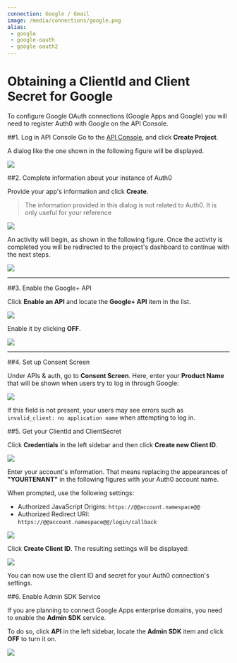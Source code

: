 ```yaml
---
connection: Google / Gmail
image: /media/connections/google.png
alias:
 - google
 - google-oauth
 - google-oauth2
---
```


# Obtaining a ClientId and Client Secret for Google

To configure Google OAuth connections (Google Apps and Google) you will need to register Auth0 with Google on the API Console.

##1. Log in  API Console
Go to the [API Console](https://console.developers.google.com), and click __Create Project__.

A dialog like the one shown in the following figure will be displayed.

![](/media/articles/connections/social/google/goog-api-app-empty.png)

##2. Complete information about your instance of Auth0

Provide your app's information and click **Create**.

> The information provided in this dialog is not related to Auth0. It is only useful for your reference

![](/media/articles/connections/social/google/goog-api-app-info.png)

An activity will begin, as shown in the following figure. Once the activity is completed you will be redirected to the project's dashboard to continue with the next steps.

![](/media/articles/connections/social/google/goog-api-creation-activity.png)

---

##3. Enable the Google+ API

Click **Enable an API** and locate the **Google+ API** item in the list.

![](/media/articles/connections/social/google/goog-api-plus-off.png)

Enable it by clicking **OFF**.

![](/media/articles/connections/social/google/goog-api-plus-on.png)

---

##4. Set up Consent Screen

Under APIs & auth, go to **Consent Screen**. Here, enter your **Product Name** that will be shown when users try to log in through Google:

![](/media/articles/connections/social/google/goog-api-product-name.png)

If this field is not present, your users may see errors such as `invalid_client: no application name` when attempting to log in.


##5. Get your ClientId and ClientSecret

Click **Credentials** in the left sidebar and then click **Create new Client ID**.

![](/media/articles/connections/social/google/goog-api-credentials.png)

Enter your account's information. That means replacing the appearances of **"YOURTENANT"** in the following figures with your Auth0 account name.

When prompted, use the following settings:

* Authorized JavaScript Origins: `https://@@account.namespace@@`
* Authorized Redirect URI: `https://@@account.namespace@@/login/callback`

![](/media/articles/connections/social/google/goog-api-client-creation.png)

Click **Create Client ID**. The resulting settings will be displayed:

![](/media/articles/connections/social/google/goog-api-client-settings.png)

You can now use the client ID and secret for your Auth0 connection's settings.

##6. Enable Admin SDK Service

If you are planning to connect Google Apps enterprise domains, you need to enable the __Admin SDK__ service.

To do so, click **API** in the left sidebar, locate the **Admin SDK** item and click **OFF** to turn it on.

![](/media/articles/connections/social/google/goog-api-admin-sdk.png)
